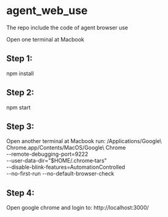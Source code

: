 # agent_web_use
The repo include the code of agent browser use

Open one terminal at Macbook
## Step 1:
npm install

## Step 2:
npm start

## Step 3:
Open another terminal at Macbook run:
/Applications/Google\ Chrome.app/Contents/MacOS/Google\ Chrome \
  --remote-debugging-port=9222 \
  --user-data-dir="$HOME/.chrome‑tars" \
  --disable-blink-features=AutomationControlled \
  --no-first-run --no-default-browser-check

## Step 4:
Open google chrome and login to:
http://localhost:3000/
